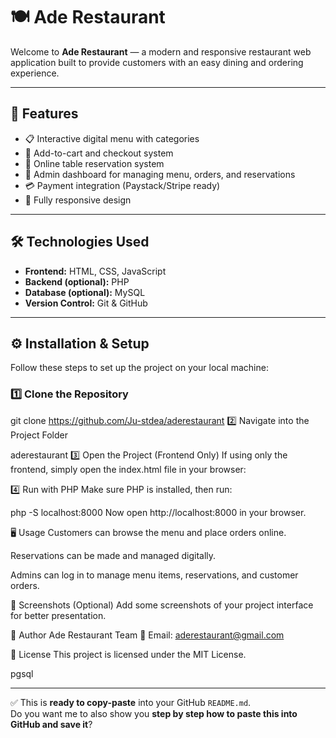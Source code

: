 # 🍽️ Ade Restaurant

Welcome to **Ade Restaurant** — a modern and responsive restaurant web application built to provide customers with an easy dining and ordering experience.  

---

## 🚀 Features
- 📋 Interactive digital menu with categories  
- 🛒 Add-to-cart and checkout system  
- 📅 Online table reservation system  
- 🔑 Admin dashboard for managing menu, orders, and reservations  
- 💳 Payment integration (Paystack/Stripe ready)  
- 📱 Fully responsive design  

---

## 🛠️ Technologies Used
- **Frontend:** HTML, CSS, JavaScript  
- **Backend (optional):** PHP  
- **Database (optional):** MySQL  
- **Version Control:** Git & GitHub  

---

## ⚙️ Installation & Setup

Follow these steps to set up the project on your local machine:  

### 1️⃣ Clone the Repository

git clone https://github.com/Ju-stdea/aderestaurant
2️⃣ Navigate into the Project Folder

 aderestaurant
3️⃣ Open the Project (Frontend Only)
If using only the frontend, simply open the index.html file in your browser:


4️⃣ Run with PHP 
Make sure PHP is installed, then run:


php -S localhost:8000
Now open http://localhost:8000 in your browser.

🖥️ Usage
Customers can browse the menu and place orders online.

Reservations can be made and managed digitally.

Admins can log in to manage menu items, reservations, and customer orders.

📸 Screenshots (Optional)
Add some screenshots of your project interface for better presentation.

👤 Author
Ade Restaurant Team
📧 Email: aderestaurant@gmail.com

📜 License
This project is licensed under the MIT License.

pgsql

---

✅ This is **ready to copy-paste** into your GitHub `README.md`.  
Do you want me to also show you **step by step how to paste this into GitHub and save it**?
